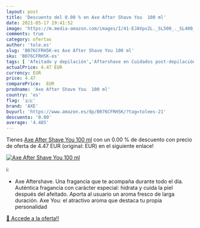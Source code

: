 ```yaml
---
layout: post
title: 'Descuento del 0.00 % en Axe After Shave You  100 ml'
date: 2021-05-17 19:41:52
image: 'https://m.media-amazon.com/images/I/41-EJAVpv2L._SL500_._SL400_.jpg'
comments: true
category: ofertas
author: 'tole.es'
slug: 'B076CFRH5K-es Axe After Shave You 100 ml'
sku: 'B076CFRH5K-es'
tags: [ 'Afeitado y depilación','Aftershave en Cuidados post-depilación y afeitado','Belleza','Cuidados post-depilación y afeitado','Lociones y líquidos en Cuidados post-depilación y afeitado','axe', ]
actualPrice: 4.47 EUR
currency: EUR
price: 4.47
comparePrice:  EUR
prodname: 'Axe After Shave You  100 ml'
country: 'es'
flag: '🇪🇸'
brand: 'AXE'
buyurl: 'https://www.amazon.es/dp/B076CFRH5K/?tag=tolees-21'
descuento: '0.00'
average: '4.485'
---
```


Tienes [Axe After Shave You  100 ml](https://www.amazon.es/dp/B076CFRH5K/?tag=tolees-21) con un 0.00 % de descuento con precio de oferta de 4.47 EUR (original:  EUR) en el siguiente enlace!

[![Axe After Shave You  100 ml](https://m.media-amazon.com/images/I/41-EJAVpv2L._SL500_._SL400_.jpg)](https://www.amazon.es/dp/B076CFRH5K/?tag=tolees-21)

ℹ️:

- Axe Aftershave. Una fragancia que te acompaña durante todo el día. Auténtica fragancia con carácter especial: hidrata y cuida la piel después del afeitado. Aporta al usuario un aroma fresco de larga duración. Axe You: el atractivo aroma que destaca tu propia personalidad

[🛒 Accede a la oferta!!](https://www.amazon.es/dp/B076CFRH5K/?tag=tolees-21)
